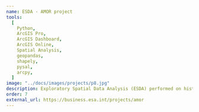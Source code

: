 ```yaml
---
name: ESDA - AMOR project
tools:
  [
    Python,
    ArcGIS Pro,
    ArcGIS Dashboard,
    ArcGIS Online,
    Spatial Analysis,
    geopandas,
    shapely,
    pysal,
    arcpy,
  ]
image: "../docs/images/projects/p8.jpg"
description: Exploratory Spatial Data Analysis (ESDA) performed on historical human mobility data as part of the AMOR project.
order: 7
external_url: https://business.esa.int/projects/amor
---
```

